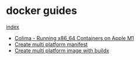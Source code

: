 # docker guides

[index](../../../../README.md)

- [Colima - Running x86_64 Containers on Apple M1](colima-apple-m1.md)
- [Create multi platform manifest](multi-platform-manifest.md)
- [Create multi platform image with buildx](multi-platform-buildx.md)